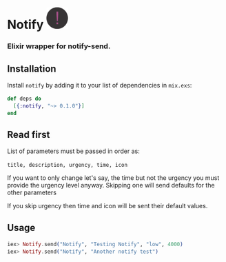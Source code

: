 # Notify <img src="priv/project_icon.png" alt="Notify" width="50" height="50" />

### Elixir wrapper for notify-send.

## Installation

Install `notify` by adding it to your list of dependencies in `mix.exs`:

```elixir
def deps do
  [{:notify, "~> 0.1.0"}]
end
```

## Read first
List of parameters must be passed in order as:

`title, description, urgency, time, icon`

If you want to only change let's say, the time but not the urgency you must provide the urgency level anyway. Skipping one will send defaults for the other parameters

If you skip urgency then time and icon will be sent their default values.

## Usage
```elixir
iex> Notify.send("Notify", "Testing Notify", "low", 4000)
iex> Notify.send("Notify", "Another notify test")
```
